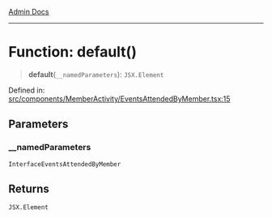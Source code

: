 [Admin Docs](/)

***

# Function: default()

> **default**(`__namedParameters`): `JSX.Element`

Defined in: [src/components/MemberActivity/EventsAttendedByMember.tsx:15](https://github.com/PalisadoesFoundation/talawa-admin/blob/main/src/components/MemberActivity/EventsAttendedByMember.tsx#L15)

## Parameters

### \_\_namedParameters

`InterfaceEventsAttendedByMember`

## Returns

`JSX.Element`
